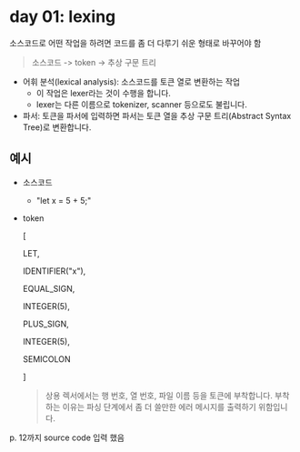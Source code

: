 # day 01: lexing

소스코드로 어떤 작업을 하려면 코드를 좀 더 다루기 쉬운 형태로 바꾸어야 함

>  소스코드 -> token -> 추상 구문 트리



- 어휘 분석(lexical analysis): 소스코드를 토큰 열로 변환하는 작업
  - 이 작업은 lexer라는 것이 수행을 합니다.
  - lexer는 다른 이름으로 tokenizer, scanner 등으로도 불립니다.
- 파서: 토큰을 파서에 입력하면 파서는 토큰 열을 추상 구문 트리(Abstract Syntax Tree)로 변환합니다.



## 예시

- 소스코드

  - "let x = 5 + 5;"

- token

  [

    LET,

    IDENTIFIER("x"),

    EQUAL_SIGN,

    INTEGER(5),

    PLUS_SIGN,

    INTEGER(5),

    SEMICOLON

  ]

  > 상용 렉서에서는 행 번호, 열 번호, 파일 이름 등을 토큰에 부착합니다. 부착하는 이유는 파싱 단계에서 좀 더 쓸만한 에러 메시지를 출력하기 위함입니다.



p. 12까지 source code 입력 했음



